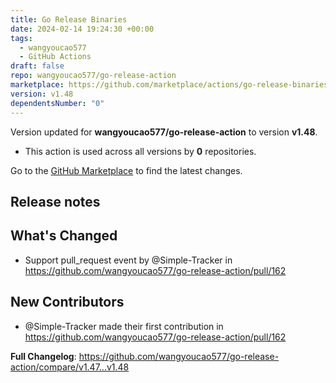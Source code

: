 ```yaml
---
title: Go Release Binaries
date: 2024-02-14 19:24:30 +00:00
tags:
  - wangyoucao577
  - GitHub Actions
draft: false
repo: wangyoucao577/go-release-action
marketplace: https://github.com/marketplace/actions/go-release-binaries
version: v1.48
dependentsNumber: "0"
---
```



Version updated for **wangyoucao577/go-release-action** to version **v1.48**.
- This action is used across all versions by **0** repositories.

Go to the [GitHub Marketplace](https://github.com/marketplace/actions/go-release-binaries) to find the latest changes.

## Release notes

## What's Changed
* Support pull_request event by @Simple-Tracker in https://github.com/wangyoucao577/go-release-action/pull/162

## New Contributors
* @Simple-Tracker made their first contribution in https://github.com/wangyoucao577/go-release-action/pull/162

**Full Changelog**: https://github.com/wangyoucao577/go-release-action/compare/v1.47...v1.48
